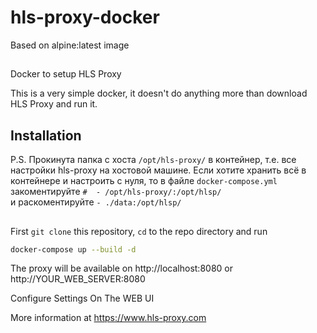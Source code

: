# hls-proxy-docker  
Based on alpine:latest image
## 
Docker to setup HLS Proxy

This is a very simple docker, it doesn't do anything more than download HLS Proxy and run it.

## Installation
P.S. Прокинута папка с хоста `/opt/hls-proxy/` в контейнер, 
т.е. все настройки hls-proxy на хостовой машине.
Если хотите хранить всё в контейнере и настроить с нуля,
то в файле `docker-compose.yml` 
закоментируйте `#  - /opt/hls-proxy/:/opt/hlsp/` \
и раскоментируйте `- ./data:/opt/hlsp/`
## 

First `git clone` this repository, `cd` to the repo directory and run
```bash
docker-compose up --build -d
```

The proxy will be available on http://localhost:8080 or http://YOUR_WEB_SERVER:8080

Configure Settings On The WEB UI

More information at https://www.hls-proxy.com
